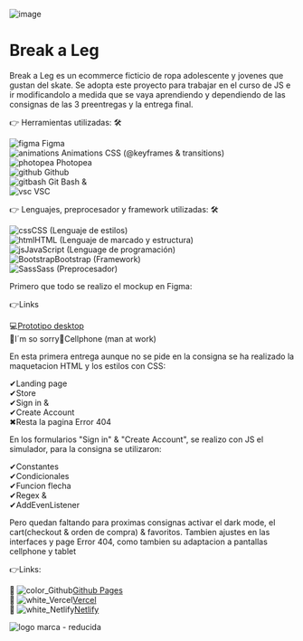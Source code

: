 ![image](https://github.com/DIGORACCOON4279/Break-a-Leg/assets/88150970/afd2b75f-751d-433b-9d3c-2f3370bff6ca)</br>

# Break a Leg</br>

Break a Leg es un ecommerce ficticio de ropa adolescente y jovenes que gustan del skate. Se adopta este proyecto para trabajar en el curso de JS e ir modificandolo a medida que se vaya aprendiendo y dependiendo de las consignas de las 3 preentregas y la entrega final.</br>

👉 Herramientas utilizadas: 🛠 </br>

![figma](https://github.com/DIGORACCOON4279/EntregaFinal/assets/88150970/fca318c0-6b7d-4046-b0aa-55a83f0419a3) Figma</br>
![animations](https://github.com/DIGORACCOON4279/EntregaFinal/assets/88150970/2fdc31da-eb29-4247-90d3-0b5727606aa7) Animations CSS (@keyframes & transitions)</br>
![photopea](https://github.com/DIGORACCOON4279/EntregaFinal/assets/88150970/ceac05f4-c505-4889-85d0-60a1566fc4ef) Photopea</br>
![github](https://github.com/DIGORACCOON4279/EntregaFinal/assets/88150970/01f94f79-8e78-42f8-bc9a-2b6707a9a36d) Github</br>
![gitbash](https://github.com/DIGORACCOON4279/EntregaFinal/assets/88150970/3d2e83ec-bea3-47bf-a5a4-d9524e0406b0) Git Bash &</br>
![vsc](https://github.com/DIGORACCOON4279/EntregaFinal/assets/88150970/bd61bcc5-5a44-4c33-b675-d03bb01589c0) VSC</br>

👉 Lenguajes, preprocesador y framework utilizadas: 🛠</br>

![css](https://github.com/DIGORACCOON4279/Break-a-Leg/assets/88150970/b2e2f475-b8d9-4188-aae4-fe7e9a7acf4a)CSS (Lenguaje de estilos)</br>
![html](https://github.com/DIGORACCOON4279/Break-a-Leg/assets/88150970/b0692228-5ca9-433d-a4c5-b52369d3c4bf)HTML (Lenguaje de marcado y estructura)</br>
![js](https://github.com/DIGORACCOON4279/Break-a-Leg/assets/88150970/1ef7c489-c0b4-41a6-bdce-b12d8c0654ad)JavaScript (Lenguage de programación)</br>
![Bootstrap](https://github.com/DIGORACCOON4279/Break-a-Leg/assets/88150970/570d9449-d0dc-4e46-b34c-cae994960cff)Bootstrap (Framework)</br>
![Sass](https://github.com/DIGORACCOON4279/Break-a-Leg/assets/88150970/97214254-d103-46e6-a306-8f5c3c10571c)Sass (Preprocesador)</br>

Primero que todo se realizo el mockup en Figma:</br>

👉Links  </br>

💻[Prototipo desktop](https://www.figma.com/proto/gRXoq1ASGPhQZxr65ZgDZQ/Break-a-Leg?page-id=1868%3A9069&type=design&node-id=1868-11638&viewport=4929%2C20517%2C0.31&t=SJTlBD9JZ5jP49Mz-1&scaling=scale-down&starting-point-node-id=1868%3A11638&mode=design)</br>
🚧I´m so sorry📱Cellphone (man at work)</br>

En esta primera entrega aunque no se pide en la consigna se ha realizado la maquetacion HTML y los estilos con CSS:</br>

✔Landing page</br>
✔Store</br>
✔Sign in & </br>
✔Create Account</br>
✖Resta la pagina Error 404</br>

En los formularios "Sign in" & "Create Account", se realizo con JS el simulador, para la consigna se utilizaron:</br>

✔Constantes</br>
✔Condicionales</br>
✔Funcion flecha</br>
✔Regex &</br>
✔AddEvenListener</br>

Pero quedan faltando para proximas consignas activar el dark mode, el cart(checkout & orden de compra) & favoritos. Tambien ajustes en las interfaces y page Error 404, como tambien su adaptacion a pantallas cellphone y tablet</br>

👉Links:</br>

🚀 ![color_Github](https://github.com/DIGORACCOON4279/Break-a-Leg/assets/88150970/396134d1-0b2d-48da-a5c1-e2f3b5d62e17)[Github Pages]( https://digoraccoon4279.github.io/Break-a-Leg/)</br>
🚀 ![white_Vercel](https://github.com/DIGORACCOON4279/Break-a-Leg/assets/88150970/05e191bc-53e1-42d0-9c84-0b4b832abd88)[Vercel](https://break-a-leg.vercel.app/)</br>
🚀 ![white_Netlify](https://github.com/DIGORACCOON4279/Break-a-Leg/assets/88150970/34a9e620-2716-4e99-ac33-149190eb0cad)[Netlify](https://mellow-monstera-fca4be.netlify.app)</br>


![logo marca - reducida](https://github.com/DIGORACCOON4279/MercurioGUI/assets/88150970/e8492f0f-bf40-4810-ab83-fea9f0dfe61e)
